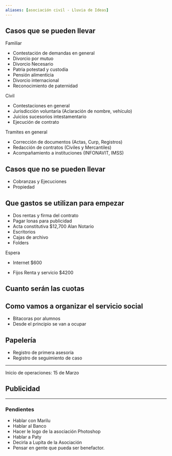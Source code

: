 ```yaml
---
aliases: [asociación civil - Lluvia de Ideas]
---
```


## Casos que se pueden llevar
 
 Familiar
 + Contestación de demandas en general
 + Divorcio por mutuo
 + Divorcio Necesario
 + Patria potestad y custodia
 + Pensión alimenticia
 + Divorcio internacional
 + Reconocimiento de paternidad

Civil
+ Contestaciones en general
+ Jurisdicción voluntaria (Aclaración de nombre, vehículo)
+ Juicios sucesorios intestamentario
+ Ejecución de contrato

Tramites en general
+ Corrección de documentos (Actas, Curp, Registros)
+ Redacción de contratos (Civiles y Mercantiles)
+ Acompañamiento a instituciones (INFONAVIT, IMSS)


## Casos que no se pueden llevar

+ Cobranzas y Ejecuciones
+ Propiedad


## Que gastos se utilizan para empezar

 + Dos rentas y firma del contrato
 + Pagar lonas para publicidad
 + Acta constitutiva                $12,700 Alan Notario
 + Escritorios                
 + Cajas de archivo
 + Folders

Espera 
 + Internet                              $600   


+ Fijos 
Renta y servicio $4200


## Cuanto serán las cuotas


## Como vamos a organizar el servicio social
+ Bitacoras por alumnos
+ Desde el principio se van a ocupar


## Papelería

+ Registro de primera asesoría
+ Registro de seguimiento de caso


---

Inicio de operaciones: 15 de Marzo

## Publicidad

---

### Pendientes

+ Hablar con Marilu
+ Hablar al Banco
+ Hacer le logo de la asociación Photoshop
+ Hablar a Paty
+ Decirla a Lupita de la Asociación
+ Pensar en gente que pueda ser benefactor.